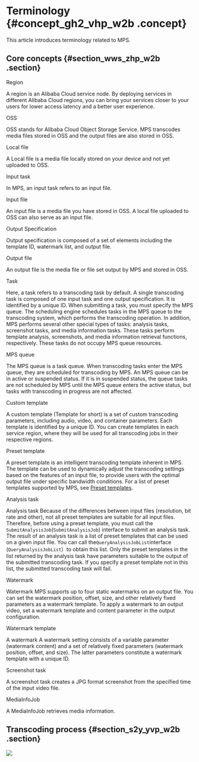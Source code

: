 # Terminology {#concept_gh2_vhp_w2b .concept}

This article introduces terminology related to MPS.

## Core concepts {#section_wws_zhp_w2b .section}

Region

A region is an Alibaba Cloud service node. By deploying services in different Alibaba Cloud regions, you can bring your services closer to your users for lower access latency and a better user experience.

OSS

OSS stands for Alibaba Cloud Object Storage Service. MPS transcodes media files stored in OSS and the output files are also stored in OSS.

Local file

A Local file is a media file locally stored on your device and not yet uploaded to OSS.

Input task

In MPS, an input task refers to an input file.

Input file

An input file is a media file you have stored in OSS. A local file uploaded to OSS can also serve as an input file.

Output Specification

Output specification is composed of a set of elements including the template ID, watermark list, and output file.

Output file

An output file is the media file or file set output by MPS and stored in OSS.

Task

Here, a task refers to a transcoding task by default. A single transcoding task is composed of one input task and one output specification. It is identified by a unique ID. When submitting a task, you must specify the MPS queue. The scheduling engine schedules tasks in the MPS queue to the transcoding system, which performs the transcoding operation. In addition, MPS performs several other special types of tasks: analysis tasks, screenshot tasks, and media information tasks. These tasks perform template analysis, screenshots, and media information retrieval functions, respectively. These tasks do not occupy MPS queue resources.

MPS queue

The MPS queue is a task queue. When transcoding tasks enter the MPS queue, they are scheduled for transcoding by MPS. An MPS queue can be in active or suspended status. If it is in suspended status, the queue tasks are not scheduled by MPS until the MPS queue enters the active status, but tasks with transcoding in progress are not affected.

Custom template

A custom template \(Template for short\) is a set of custom transcoding parameters, including audio, video, and container parameters. Each template is identified by a unique ID. You can create templates in each service region, where they will be used for all transcoding jobs in their respective regions.

Preset template

A preset template is an intelligent transcoding template inherent in MPS. The template can be used to dynamically adjust the transcoding settings based on the features of an input file, to provide users with the optimal output file under specific bandwidth conditions. For a list of preset templates supported by MPS, see [Preset templates](https://help.aliyun.com/document_detail/29256.html?spm=a2c4g.11186623.2.4.yKDnwn).

Analysis task

Analysis task Because of the differences between input files \(resolution, bit rate and other\), not all preset templates are suitable for all input files. Therefore, before using a preset template, you must call the `SubmitAnalysisJob`\(`SubmitAnalysisJob`\) interface to submit an analysis task. The result of an analysis task is a list of preset templates that can be used on a given input file. You can call the`QueryAnalysisJobList`interface \(`QueryAnalysisJobList`）to obtain this list. Only the preset templates in the list returned by the analysis task have parameters suitable to the output of the submitted transcoding task. If you specify a preset template not in this list, the submitted transcoding task will fail.

Watermark

Watermark MPS supports up to four static watermarks on an output file. You can set the watermark position, offset, size, and other relatively fixed parameters as a watermark template. To apply a watermark to an output video, set a watermark template and content parameter in the output configuration.

Watermark template

A watermark A watermark setting consists of a variable parameter \(watermark content\) and a set of relatively fixed parameters \(watermark position, offset, and size\). The latter parameters constitute a watermark template with a unique ID.

Screenshot task

A screenshot task creates a JPG format screenshot from the specified time of the input video file.

MediaInfoJob

A MediaInfoJob retrieves media information.

## Transcoding process {#section_s2y_yvp_w2b .section}

![](images/9828_en-US.png)

